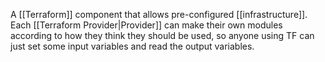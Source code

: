 A [[Terraform]] component that allows pre-configured [[infrastructure]]. Each [[Terraform  Provider|Provider]] can make their own modules according to how they think they should be used, so anyone using TF can just set some input variables and read the output variables.
